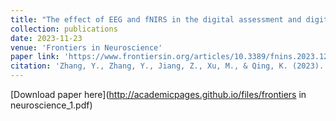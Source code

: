 ```yaml
---
title: "The effect of EEG and fNIRS in the digital assessment and digital therapy of Alzheimer’s disease: a systematic review"
collection: publications
date: 2023-11-23
venue: 'Frontiers in Neuroscience'
paper link: 'https://www.frontiersin.org/articles/10.3389/fnins.2023.1269359/full'
citation: 'Zhang, Y., Zhang, Y., Jiang, Z., Xu, M., & Qing, K. (2023). The effect of EEG and fNIRS in the digital assessment and digital therapy of Alzheimer’s disease: a systematic review.'
---
```


[Download paper here](http://academicpages.github.io/files/frontiers in neuroscience_1.pdf)
